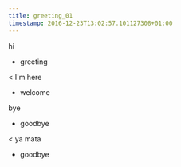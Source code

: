 ```yaml
---
title: greeting_01
timestamp: 2016-12-23T13:02:57.101127308+01:00
---
```


hi
* greeting

< I'm here
* welcome

bye
* goodbye

< ya mata
* goodbye
